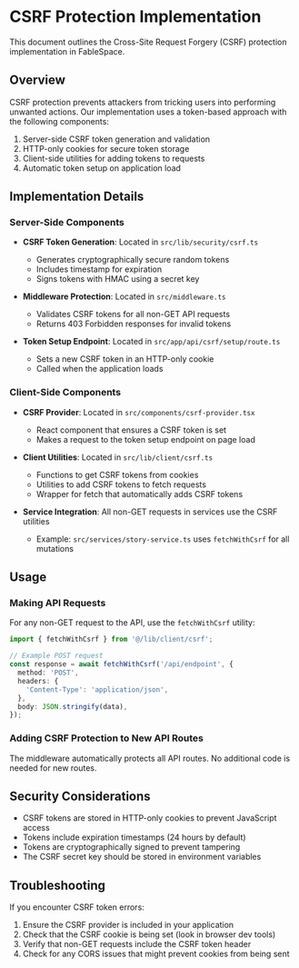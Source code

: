 # CSRF Protection Implementation

This document outlines the Cross-Site Request Forgery (CSRF) protection implementation in FableSpace.

## Overview

CSRF protection prevents attackers from tricking users into performing unwanted actions. Our implementation uses a token-based approach with the following components:

1. Server-side CSRF token generation and validation
2. HTTP-only cookies for secure token storage
3. Client-side utilities for adding tokens to requests
4. Automatic token setup on application load

## Implementation Details

### Server-Side Components

- **CSRF Token Generation**: Located in `src/lib/security/csrf.ts`
  - Generates cryptographically secure random tokens
  - Includes timestamp for expiration
  - Signs tokens with HMAC using a secret key

- **Middleware Protection**: Located in `src/middleware.ts`
  - Validates CSRF tokens for all non-GET API requests
  - Returns 403 Forbidden responses for invalid tokens

- **Token Setup Endpoint**: Located in `src/app/api/csrf/setup/route.ts`
  - Sets a new CSRF token in an HTTP-only cookie
  - Called when the application loads

### Client-Side Components

- **CSRF Provider**: Located in `src/components/csrf-provider.tsx`
  - React component that ensures a CSRF token is set
  - Makes a request to the token setup endpoint on page load

- **Client Utilities**: Located in `src/lib/client/csrf.ts`
  - Functions to get CSRF tokens from cookies
  - Utilities to add CSRF tokens to fetch requests
  - Wrapper for fetch that automatically adds CSRF tokens

- **Service Integration**: All non-GET requests in services use the CSRF utilities
  - Example: `src/services/story-service.ts` uses `fetchWithCsrf` for all mutations

## Usage

### Making API Requests

For any non-GET request to the API, use the `fetchWithCsrf` utility:

```typescript
import { fetchWithCsrf } from '@/lib/client/csrf';

// Example POST request
const response = await fetchWithCsrf('/api/endpoint', {
  method: 'POST',
  headers: {
    'Content-Type': 'application/json',
  },
  body: JSON.stringify(data),
});
```

### Adding CSRF Protection to New API Routes

The middleware automatically protects all API routes. No additional code is needed for new routes.

## Security Considerations

- CSRF tokens are stored in HTTP-only cookies to prevent JavaScript access
- Tokens include expiration timestamps (24 hours by default)
- Tokens are cryptographically signed to prevent tampering
- The CSRF secret key should be stored in environment variables

## Troubleshooting

If you encounter CSRF token errors:

1. Ensure the CSRF provider is included in your application
2. Check that the CSRF cookie is being set (look in browser dev tools)
3. Verify that non-GET requests include the CSRF token header
4. Check for any CORS issues that might prevent cookies from being sent
